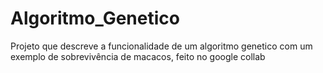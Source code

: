 # Algoritmo_Genetico
Projeto que descreve a funcionalidade de um algoritmo genetico com um exemplo de sobrevivência de macacos, feito no google collab
